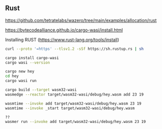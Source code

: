 
## Rust

https://github.com/tetratelabs/wazero/tree/main/examples/allocation/rust


https://bytecodealliance.github.io/cargo-wasi/install.html

Installing RUST (https://www.rust-lang.org/tools/install)
```bash
curl --proto '=https' --tlsv1.2 -sSf https://sh.rustup.rs | sh
```

```bash
cargo install cargo-wasi
cargo wasi --version
```


``` bash
cargo new hey
cd hey
cargo wasi run

cargo build --target wasm32-wasi
wasmedge --reactor target/wasm32-wasi/debug/hey.wasm add 23 19

wasmtime --invoke add target/wasm32-wasi/debug/hey.wasm 23 19
wasmtime --invoke _start target/wasm32-wasi/debug/hey.wasm

??
wasmer run --invoke add target/wasm32-wasi/debug/hey.wasm 23 19
```
